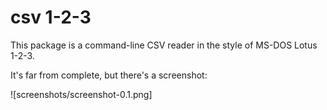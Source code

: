 csv 1-2-3
=========

This package is a command-line CSV reader in the style of MS-DOS Lotus 1-2-3.

It's far from complete, but there's a screenshot:

![screenshots/screenshot-0.1.png]
